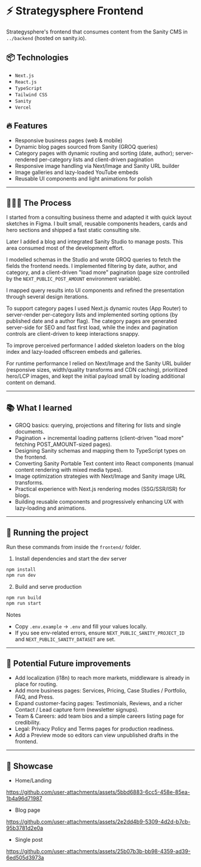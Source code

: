 # ⚡ Strategysphere Frontend

Strategysphere's frontend that consumes content from the Sanity CMS in `../backend` (hosted on sanity.io).

## 📦 Technologies

- `Next.js`
- `React.js`
- `TypeScript`
- `Tailwind CSS`
- `Sanity` 
- `Vercel` 

## 🔥 Features

- Responsive business pages (web & mobile)
- Dynamic blog pages sourced from Sanity (GROQ queries)
- Category pages with dynamic routing and sorting (date, author); server-rendered per-category lists and client-driven pagination
- Responsive image handling via Next/Image and Sanity URL builder
- Image galleries and lazy-loaded YouTube embeds
- Reusable UI components and light animations for polish

---

## 👩🏽‍🍳 The Process

I started from a consulting business theme and adapted it with quick layout sketches in Figma. I built small, reusable components headers, cards and hero sections and shipped a fast static consulting site.

Later I added a blog and integrated Sanity Studio to manage posts. This area consumed most of the development effort.

I modelled schemas in the Studio and wrote GROQ queries to fetch the fields the frontend needs. I implemented filtering by date, author, and category, and a client-driven "load more" pagination (page size controlled by the `NEXT_PUBLIC_POST_AMOUNT` environment variable).

I mapped query results into UI components and refined the presentation through several design iterations.

To support category pages I used Next.js dynamic routes (App Router) to server-render per-category lists and implemented sorting options (by published date and a author flag). The category pages are generated server-side for SEO and fast first load, while the index and pagination controls are client-driven to keep interactions snappy.

To improve perceived performance I added skeleton loaders on the blog index and lazy-loaded offscreen embeds and galleries.

For runtime performance I relied on Next/Image and the Sanity URL builder (responsive sizes, width/quality transforms and CDN caching), prioritized hero/LCP images, and kept the initial payload small by loading additional content on demand.

---

## 📚 What I learned

- GROQ basics: querying, projections and filtering for lists and single documents.
- Pagination + incremental loading patterns (client-driven "load more" fetching POST_AMOUNT-sized pages).
- Designing Sanity schemas and mapping them to TypeScript types on the frontend.
- Converting Sanity Portable Text content into React components (manual content rendering with mixed media types).
- Image optimization strategies with Next/Image and Sanity image URL transforms.
- Practical experience with Next.js rendering modes (SSG/SSR/ISR) for blogs.
- Building reusable components and progressively enhancing UX with lazy-loading and animations.

---

## 🚦 Running the project

Run these commands from inside the `frontend/` folder.

1) Install dependencies and start the dev server

```bash
npm install
npm run dev
```

2) Build and serve production

```bash
npm run build
npm run start
```

Notes
- Copy `.env.example` → `.env` and fill your values locally.
- If you see env-related errors, ensure `NEXT_PUBLIC_SANITY_PROJECT_ID` and `NEXT_PUBLIC_SANITY_DATASET` are set.

---

## 💭 Potential Future improvements

- Add localization (i18n) to reach more markets, middleware is already in place for routing.
- Add more business pages: Services, Pricing, Case Studies / Portfolio, FAQ, and Press.
- Expand customer-facing pages: Testimonials, Reviews, and a richer Contact / Lead capture form (newsletter signups).
- Team & Careers: add team bios and a simple careers listing page for credibility.
- Legal: Privacy Policy and Terms pages for production readiness.
- Add a Preview mode so editors can view unpublished drafts in the frontend.

---

## 📸 Showcase

- Home/Landing

https://github.com/user-attachments/assets/5bbd6883-6cc5-458e-85ea-1b4a96d71987

- Blog page

https://github.com/user-attachments/assets/2e2dd4b9-5309-4d2d-b7cb-95b3781d2e0a

- Single post

https://github.com/user-attachments/assets/25b07b3b-bb98-4359-ad39-6ed505d3973a





